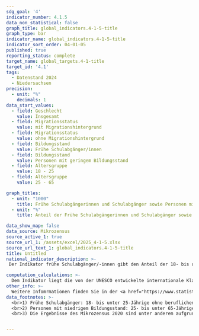 ```yaml
---
sdg_goal: '4'
indicator_number: 4.1.5
data_non_statistical: false
graph_title: global_indicators.4-1-5-title
graph_type: bar
indicator_name: global_indicators.4-1-5-title
indicator_sort_order: 04-01-05
published: true
reporting_status: complete
target_name: global_targets.4-1-title
target_id: '4.1'
tags:
  - Datenstand 2024
  - Niedersachsen
precision:
  - unit: "%"
    decimals: 1
data_start_values:
  - field: Geschlecht
    value: Insgesamt
  - field: Migrationsstatus
    value: mit Migrationshintergrund
  - field: Migrationsstatus
    value: ohne Migrationshintergrund
  - field: Bildungsstand
    value: Frühe Schulabgänger/innen
  - field: Bildungsstand
    value: Personen mit geringem Bildungsstand
  - field: Altersgruppe
    value: 18 - 25
  - field: Altersgruppe
    value: 25 - 65

graph_titles:
  - unit: "1000"
    title: Frühe Schulabgängerinnen und Schulabgänger sowie Personen mit niedrigem Bildungsstand nach Migrationsstatus und Geschlecht
  - unit: "%"
    title: Anteil der Frühe Schulabgängerinnen und Schulabgänger sowie Personen mit niedrigem Bildungsstand nach Migrationsstatus und Geschlecht an der Bevölkerung der entsprechenden Altersgruppe in Prozent

data_show_map: false
data_source: Mikrozensus
source_active_1: true
source_url_1: /assets/excel/2025_4-1-5.xlsx
source_url_text_1: global_indicators.4-1-5-title
title: Untitled
national_indicator_description: >- 
 Der Indikator frühe Schulabgänger/-innen gibt den Anteil der 18- bis unter 25-Jährigen ohne beruflichen Abschluss und ohne (Fach-)Hochschulreife (maximal ISCED 2) wieder, die sich weder in schulischer oder beruflicher Ausbildung befinden noch an einer Weiterbildung teilnehmen, an der entsprechenden Bevölkerungsgruppe an. Grundwehr- und Zivildienstleistende werden aus der Berechnung ausgeschlossen. Der Indikator fasst Personen zusammen, die maximal die Sekundarstufe I abgeschlossen haben, also maximal über einen Haupt- oder Realschulabschluss verfügen beziehungsweise maximal die 10. Klasse des Gymnasiums oder ein Berufsvorbereitungsjahr abgeschlossen haben. Darüber hinaus bildet der Indikator Personen mit niedrigem Bildungsstand den Anteil der 25- bis unter 65-Jährigen ohne beruflichen Bildungsabschluss und ohne (Fach-)Hochschulreife (maximal ISCED 2) an der entsprechenden Bevölkerungsgruppe ab.

computation_calculations: >-
  Dem Indikator liegt die von der UNESCO entwickelte internationale Klassifikation des Bildungswesens (ISCED) zugrunde. Diese wurde entwickelt, um nationale und internationale Statistiken und Indikatoren des Bildungswesens einheitlich darzustellen. Datenquelle ist der Mikrozensus. Eine Person hat nach dem Mikrozensus einen Migrationshintergrund, wenn sie selbst oder mindestens ein Elternteil die deutsche Staatsangehörigkeit nicht durch Geburt besitzt. Die Definition umfasst im Einzelnen folgende Personen: <br> 1. zugewanderte und nicht zugewanderte Ausländerinnen und Ausländer; <br> 2. zugewanderte und nicht zugewanderte Eingebürgerte; <br> 3. (Spät-)Aussiedlerinnen und (Spät-)Aussiedler; <br> 4. mit deutscher Staatsangehörigkeit geborene Nachkommen. <br> Der Migrationshintergrund kann sich demnach auch ausschließlich aus den Eigenschaften der Eltern ableiten. <br> Ab Veröffentlichungsjahr 2021 wird zwischen Erst- und Endveröffentlichungen von Mikrozensusergebnissen unterschieden. Bei Erst- und Endergebnissen handelt es sich um zwei Ergebnisarten, die beide auf vollständig aufbereiteten und validierten Daten beruhen. Die Endergebnisse basieren im Gegensatz zu den Erstergebnissen auf einer höheren Anzahl befragter Haushalte. Dies ist dadurch bedingt, dass auch nach Ende eines Erhebungsjahres fehlende Haushalte nach Erinnerungen und/oder Mahnungen noch Auskunft geben. Dieses Datenmaterial wird zudem an einem aktualisierten Bevölkerungseckwert hochgerechnet. Durch den größeren Stichprobenumfang und die aktualisierte Hochrechnung können ggf. Abweichungen gegenüber den Erstergebnissen entstehen. Bei den hier für das Jahr 2022 veröffentlichten Daten handelt es sich um die Erstergebnisse.
other_info: >-
  Weitere Infomrmationen finden Sie in der <a href="https://www.statistik.niedersachsen.de/startseite/themen/soziales/sozialberichterstattung_in_niedersachsen/handlungsorientierte-sozialberichterstattung-niedersachsen-hsbn-191385.html/" target="_blank">Handlungsorientierten Sozialberichterstattung Niedersachsen (HSBN)</a>.
data_footnotes: >-
  <br>1) Frühe Schulabgänger: 18- bis unter 25-Jährige ohne beruflichen Abschluss und ohne (Fach-)Hochschulreife (maximal ISCED 2), die sich weder in schulischer oder beruflicher Ausbildung befinden noch an einer Weiterbildung teilnehmen.
  <br>2) Personen mit niedrigem Bildungsstand: 25- bis unter 65-Jährige ohne beruflichen Abschluss und ohne (Fach-)Hochschulreife (maximal ISCED 2).
  <br>3) Die Ergebnisse des Mikrozensus 2020 sind unter anderem aufgrund methodischer Effekte im Rahmen einer Neugestaltung der Erhebung sowie insbesondere aufgrund der Folgen der Corona-Pandemie in Ihrer Datenqualität eingeschränkt. Auf die Verwendung dieser Ergebnisse wird daher verzichtet. Weitere Informationen zur methodischen Neugestaltung des Mikrozensus ab 2020 und zu den Auswirkungen der Neugestaltung und der Corona-Krise auf die Ergebnisse des Jahres 2020 finden Sie auf der  <a href="https://www.destatis.de/DE/Themen/Gesellschaft-Umwelt/Bevoelkerung/Haushalte-Familien/Methoden/mikrozensus-2020.html" target="_blank">Informationsseite des Statistischen Bundesamtes</a>. In vorangegangenen Ausgaben des Berichts Migration und Teilhabe in Niedersachsen an dieser Stelle berichtete Daten zu frühen Schulabgängerinnen und Schulabgängern sind aufgrund methodischer Änderungen nicht mehr mit den aktuellen Daten vergleichbar. Auf die Darstellung dieser früheren Daten wird daher verzichtet.


---
```

